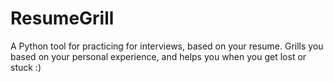 # ResumeGrill

A Python tool for practicing for interviews, based on your resume.
Grills you based on your personal experience, and helps you when you get lost or stuck :)